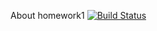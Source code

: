 About homework1
[![Build Status](https://travis-ci.org/ggozdeonal/myDemoApp.svg?branch=master)](https://travis-ci.org/ggozdeonal/myDemoApp)